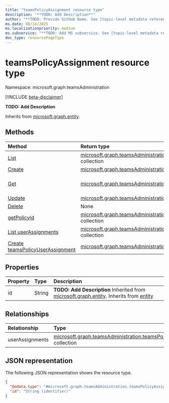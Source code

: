 ```yaml
---
title: "teamsPolicyAssignment resource type"
description: "**TODO: Add Description**"
author: "**TODO: Provide GitHub Name. See [topic-level metadata reference](https://eng.ms/docs/products/microsoft-graph-service/microsoft-graph/document-apis/metadata)**"
ms.date: 08/14/2025
ms.localizationpriority: medium
ms.subservice: "**TODO: Add MS subservice. See [topic-level metadata reference](https://eng.ms/docs/products/microsoft-graph-service/microsoft-graph/document-apis/metadata)**"
doc_type: resourcePageType
---
```


# teamsPolicyAssignment resource type

Namespace: microsoft.graph.teamsAdministration

[!INCLUDE [beta-disclaimer](../../includes/beta-disclaimer.md)]

**TODO: Add Description**


Inherits from [microsoft.graph.entity](../resources/entity.md).


## Methods
|Method|Return type|Description|
|:---|:---|:---|
|[List](../api/teamsadministration-teamsadminroot-list-policy.md)|[microsoft.graph.teamsAdministration.teamsPolicyAssignment](../resources/teamsadministration-teamspolicyassignment.md) collection|Get a list of the teamsPolicyAssignment objects and their properties.|
|[Create](../api/teamsadministration-teamsadminroot-post-policy.md)|[microsoft.graph.teamsAdministration.teamsPolicyAssignment](../resources/teamsadministration-teamspolicyassignment.md)|Create a new teamsPolicyAssignment object.|
|[Get](../api/teamsadministration-teamspolicyassignment-get.md)|[microsoft.graph.teamsAdministration.teamsPolicyAssignment](../resources/teamsadministration-teamspolicyassignment.md)|Read the properties and relationships of [microsoft.graph.teamsAdministration.teamsPolicyAssignment](../resources/teamsadministration-teamspolicyassignment.md) object.|
|[Update](../api/teamsadministration-teamspolicyassignment-update.md)|[microsoft.graph.teamsAdministration.teamsPolicyAssignment](../resources/teamsadministration-teamspolicyassignment.md)|Update the properties of a teamsPolicyAssignment object.|
|[Delete](../api/teamsadministration-teamsadminroot-delete-policy.md)|None|Delete a teamsPolicyAssignment object.|
|[getPolicyId](../api/teamsadministration-teamspolicyassignment-getpolicyid.md)|[microsoft.graph.teamsAdministration.policyIdentifierDetail](../resources/teamsadministration-policyidentifierdetail.md) collection|**TODO: Add Description**|
|[List userAssignments](../api/teamsadministration-teamspolicyassignment-list-userassignments.md)|[microsoft.graph.teamsAdministration.teamsPolicyUserAssignment](../resources/teamsadministration-teamspolicyuserassignment.md) collection|**TODO: Add a useful description.**|
|[Create teamsPolicyUserAssignment](../api/teamsadministration-teamspolicyassignment-post-userassignments.md)|[microsoft.graph.teamsAdministration.teamsPolicyUserAssignment](../resources/teamsadministration-teamspolicyuserassignment.md)|Create a new teamsPolicyUserAssignment object.|

## Properties
|Property|Type|Description|
|:---|:---|:---|
|id|String|**TODO: Add Description** Inherited from [microsoft.graph.entity](../resources/entity.md). Inherits from [entity](../resources/entity.md)|

## Relationships
|Relationship|Type|Description|
|:---|:---|:---|
|userAssignments|[microsoft.graph.teamsAdministration.teamsPolicyUserAssignment](../resources/teamsadministration-teamspolicyuserassignment.md) collection|**TODO: Add Description**|

## JSON representation
The following JSON representation shows the resource type.
<!-- {
  "blockType": "resource",
  "keyProperty": "id",
  "@odata.type": "microsoft.graph.teamsAdministration.teamsPolicyAssignment",
  "baseType": "microsoft.graph.entity",
  "openType": false
}
-->
``` json
{
  "@odata.type": "#microsoft.graph.teamsAdministration.teamsPolicyAssignment",
  "id": "String (identifier)"
}
```

